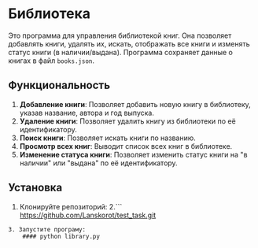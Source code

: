 # Библиотека

Это  программа для управления библиотекой книг. Она позволяет добавлять книги, удалять их, искать, отображать все книги и изменять статус книги (в наличии/выдана). Программа сохраняет данные о книгах в файл `books.json`.

## Функциональность

1. **Добавление книги**: Позволяет добавить новую книгу в библиотеку, указав название, автора и год выпуска.
2. **Удаление книги**: Позволяет удалить книгу из библиотеки по её идентификатору.
3. **Поиск книги**: Позволяет искать книги по названию.
4. **Просмотр всех книг**: Выводит список всех книг в библиотеке.
5. **Изменение статуса книги**: Позволяет изменить статус книги на "в наличии" или "выдана" по её идентификатору.

## Установка

1. Клонируйте репозиторий:
2.```
https://github.com/Lanskorot/test_task.git  
```
3. Запустите програму:
    #### python library.py
